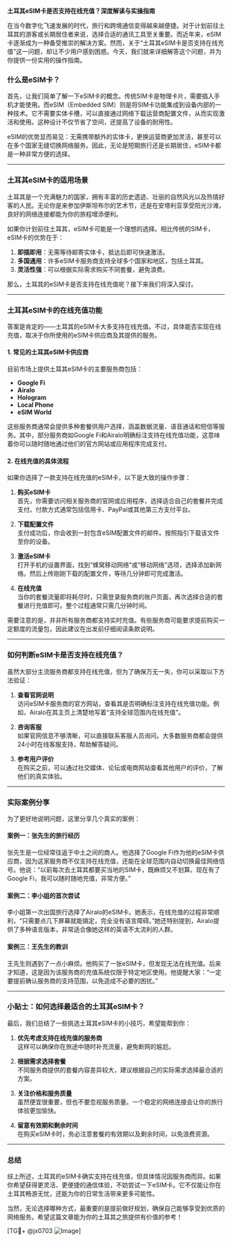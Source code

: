 **土耳其eSIM卡是否支持在线充值？深度解读与实操指南**

在当今数字化飞速发展的时代，旅行和跨境通信变得越来越便捷。对于计划前往土耳其的游客或长期居住者来说，选择合适的通讯工具至关重要。而近年来，eSIM卡逐渐成为一种备受推崇的解决方案。然而，关于“土耳其eSIM卡是否支持在线充值”这一问题，却让不少用户感到困惑。今天，我们就来详细解答这个问题，并为你提供一份实用的操作指南。

### 什么是eSIM卡？

首先，让我们简单了解一下eSIM卡的概念。传统SIM卡是物理卡片，需要插入手机才能使用。而eSIM（Embedded SIM）则是将SIM卡功能集成到设备内部的一种技术。它不需要实体卡槽，可以直接通过网络下载运营商配置文件，从而实现激活和使用。这种设计不仅节省了空间，还提高了设备的耐用性。

eSIM的优势显而易见：无需携带额外的实体卡，更换运营商更加灵活，甚至可以在多个国家无缝切换网络服务。因此，无论是短期旅行还是长期居住，eSIM卡都是一种非常方便的选择。

---

### 土耳其eSIM卡的适用场景

土耳其是一个充满魅力的国家，拥有丰富的历史遗迹、壮丽的自然风光以及热情好客的人民。无论你是来参加伊斯坦布尔的艺术节，还是在安塔利亚享受阳光沙滩，良好的网络连接都能为你的旅程增添便利。

如果你计划前往土耳其，eSIM卡可能是一个理想的选择。相比传统的SIM卡，eSIM卡的优势在于：

1. **即插即用**：无需等待邮寄实体卡，抵达后即可快速激活。
2. **多国通用**：许多eSIM卡服务商支持全球多个国家和地区，包括土耳其。
3. **灵活性强**：可以根据实际需求购买不同套餐，避免浪费。

那么，土耳其的eSIM卡是否支持在线充值呢？接下来我们将深入探讨。

---

### 土耳其eSIM卡的在线充值功能

答案是肯定的——土耳其的eSIM卡大多支持在线充值。不过，具体能否实现在线充值，取决于你所使用的eSIM卡供应商及其提供的服务。

#### 1. 常见的土耳其eSIM卡供应商
目前市场上提供土耳其eSIM卡的主要服务商包括：

- **Google Fi**
- **Airalo**
- **Hologram**
- **Local Phone**
- **eSIM World**

这些服务商通常会提供多种套餐供用户选择，涵盖数据流量、语音通话和短信等服务。其中，部分服务商如Google Fi和Airalo明确标注支持在线充值功能，这意味着你可以随时随地通过他们的官方网站或应用程序完成支付。

#### 2. 在线充值的具体流程
如果你选择了一款支持在线充值的eSIM卡，以下是大致的操作步骤：

1. **购买eSIM卡**  
   首先，你需要访问相关服务商的官网或应用程序，选择适合自己的套餐并完成支付。付款方式通常包括信用卡、PayPal或其他第三方支付平台。

2. **下载配置文件**  
   支付成功后，你会收到一封包含eSIM配置文件的邮件。按照指引下载该文件至你的设备。

3. **激活eSIM卡**  
   打开手机的设置界面，找到“蜂窝移动网络”或“移动网络”选项，选择添加新网络。然后上传刚刚下载的配置文件，等待几分钟即可完成激活。

4. **在线充值**  
   当你的套餐流量即将耗尽时，只需登录服务商的账户页面，再次选择合适的套餐进行充值即可。整个过程通常只需几分钟时间。

需要注意的是，并非所有服务商都支持实时充值。有些服务商可能要求提前购买一定额度的流量包，因此建议在出发前仔细阅读条款说明。

---

### 如何判断eSIM卡是否支持在线充值？

虽然大部分主流服务商都支持在线充值，但为了确保万无一失，你可以采取以下方法验证：

1. **查看官网说明**  
   访问eSIM卡服务商的官方网站，查看其是否明确标注支持在线充值功能。例如，Airalo在其主页上清楚地写着“支持全球范围内在线充值”。

2. **咨询客服**  
   如果官网信息不够清晰，可以直接联系客服人员询问。大多数服务商都会提供24小时在线客服支持，帮助解答疑问。

3. **参考用户评价**  
   在购买之前，可以通过社交媒体、论坛或电商网站查看其他用户的评价，了解他们的真实体验。

---

### 实际案例分享

为了更好地说明问题，这里分享几个真实的案例：

#### 案例一：张先生的旅行经历
张先生是一位经常往返于中土之间的商人。他选择了Google Fi作为他的eSIM卡供应商，因为这家服务商不仅支持在线充值，还能在全球范围内自动切换最佳网络信号。他说：“以前每次去土耳其都要买当地的SIM卡，既麻烦又不划算。现在有了Google Fi，我可以随时随地充值，非常方便。”

#### 案例二：李小姐的首次尝试
李小姐第一次出国旅行选择了Airalo的eSIM卡。她表示，在线充值的过程非常顺利，“只需要点几下屏幕就能搞定，完全没有语言障碍。”她还特别提到，Airalo提供了多种语言版本，非常适合像她这样的英语不太流利的人群。

#### 案例三：王先生的教训
王先生则遇到了一点小麻烦。他购买了一张eSIM卡，但发现无法在线充值。后来才知道，这是因为该服务商的充值系统仅限于特定地区使用。他提醒大家：“一定要提前确认服务商的支持范围，以免造成不必要的困扰。”

---

### 小贴士：如何选择最适合的土耳其eSIM卡？

最后，我们总结了一些挑选土耳其eSIM卡的小技巧，希望能帮到你：

1. **优先考虑支持在线充值的服务商**  
   这样可以确保你在旅途中随时补充流量，避免断网的尴尬。

2. **根据需求选择套餐**  
   不同服务商提供的套餐内容差异较大，建议根据自己的实际需求选择最合适的方案。

3. **关注价格和服务质量**  
   虽然便宜很重要，但也不要忽视服务质量。一个稳定的网络连接会让你的旅行体验更加愉快。

4. **留意有效期和剩余时间**  
   在购买eSIM卡时，务必注意套餐的有效期以及剩余时间，以免浪费资源。

---

### 总结

综上所述，土耳其的eSIM卡确实支持在线充值，但具体情况因服务商而异。如果你希望获得更灵活、更便捷的通信体验，不妨尝试一下eSIM卡。它不仅能让你在土耳其畅游无忧，还能为你的日常生活带来更多可能性。

当然，无论选择哪种方式，最重要的是提前做好规划，确保自己能够享受到优质的网络服务。希望这篇文章能为你的土耳其之旅提供有价值的参考！

[TG💪+ @jx0703 ![Image](https://github.com/user-attachments/assets/dbca1d08-cadb-493c-b0ec-ad6f7a83f270)]